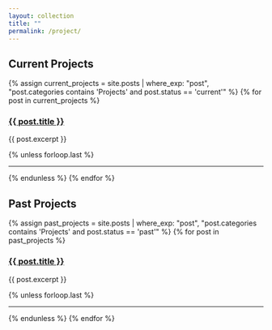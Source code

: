 ```yaml
---
layout: collection
title: ""
permalink: /project/
---
```


<h2>Current Projects</h2>
<div class="projects">
  {% assign current_projects = site.posts | where_exp: "post", "post.categories contains 'Projects' and post.status == 'current'" %}
  {% for post in current_projects %}
    <div class="project-item">
      <h3><a href="{{ post.url }}">{{ post.title }}</a></h3>
      <p>{{ post.excerpt }}</p>
    </div>
    {% unless forloop.last %}<hr>{% endunless %}
  {% endfor %}
</div>

<h2>Past Projects</h2>
<div class="projects">
  {% assign past_projects = site.posts | where_exp: "post", "post.categories contains 'Projects' and post.status == 'past'" %}
  {% for post in past_projects %}
    <div class="project-item">
      <h3><a href="{{ post.url }}">{{ post.title }}</a></h3>
      <p>{{ post.excerpt }}</p>
    </div>
    {% unless forloop.last %}<hr>{% endunless %}
  {% endfor %}
</div>
